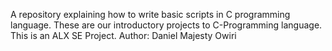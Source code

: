 A repository explaining how to write basic scripts in C programming language.
These are our introductory projects to C-Programming language.
This is an ALX SE Project.
Author: Daniel Majesty Owiri
